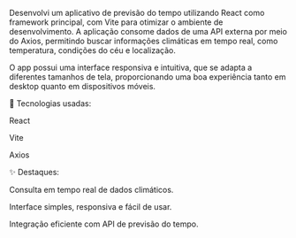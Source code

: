 Desenvolvi um aplicativo de previsão do tempo utilizando React como framework principal, com Vite para otimizar o ambiente de desenvolvimento. A aplicação consome dados de uma API externa por meio do Axios, permitindo buscar informações climáticas em tempo real, como temperatura, condições do céu e localização.

O app possui uma interface responsiva e intuitiva, que se adapta a diferentes tamanhos de tela, proporcionando uma boa experiência tanto em desktop quanto em dispositivos móveis.

🔧 Tecnologias usadas:

React

Vite

Axios

✨ Destaques:

Consulta em tempo real de dados climáticos.

Interface simples, responsiva e fácil de usar.

Integração eficiente com API de previsão do tempo.
